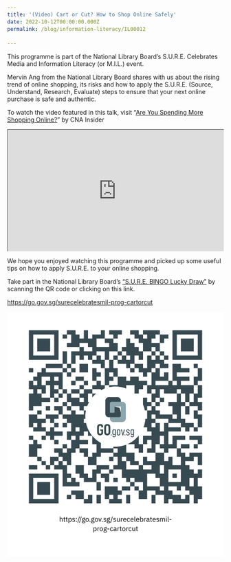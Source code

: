 ```yaml
---
title: '(Video) Cart or Cut? How to Shop Online Safely'
date: 2022-10-12T00:00:00.000Z
permalink: /blog/information-literacy/IL00012

---
```


This programme is part of the National Library Board’s S.U.R.E. Celebrates Media and Information Literacy (or M.I.L.) event.

 

Mervin Ang from the National Library Board shares with us about the rising trend of online shopping, its risks and how to apply the S.U.R.E. (Source, Understand, Research, Evaluate) steps to ensure that your next online purchase is safe and authentic.

To watch the video featured in this talk, visit “[Are You Spending More Shopping Online?](https://youtu.be/HxsFGE5drr4)” by CNA Insider

<style>.embed-container { position: relative; padding-bottom: 56.25%; height: 0; overflow: hidden; max-width: 100%; } .embed-container iframe, .embed-container object, .embed-container embed { position: absolute; top: 0; left: 0; width: 100%; height: 100%; }</style><div class='embed-container'>
<iframe src="https://nlb.ap.panopto.com/Panopto/Pages/Embed.aspx?id=d4852284-e7ac-45b1-aa34-af33001aaf00&autoplay=false&offerviewer=false&showtitle=true&showbrand=true&start=0&interactivity=all" height="405" width="720" style="border: 1px solid #464646;" allowfullscreen allow="autoplay"></iframe></div>

We hope you enjoyed watching this programme and picked up some useful tips on how to apply S.U.R.E. to your online shopping. 

 

Take part in the National Library Board’s [“S.U.R.E. BINGO Lucky Draw”](https://sure.nlb.gov.sg/events/surecelebratesmil-bingo-howtoplay/) by scanning the QR code or clicking on this link.

 https://go.gov.sg/surecelebratesmil-prog-cartorcut

 ![](../../../images/https___go.gov.sg_surecelebratesmil-prog-cartorcut.png)

